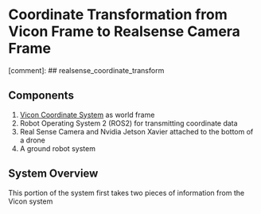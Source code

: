 
# Coordinate Transformation from Vicon Frame to Realsense Camera Frame
[comment]: ## realsense_coordinate_transform
## Components
1. [Vicon Coordinate System](https://www.vicon.com/) as world frame
2. Robot Operating System 2 (ROS2) for transmitting coordinate data
3. Real Sense Camera and Nvidia Jetson Xavier attached to the bottom of a drone
4. A ground robot system

## System Overview
This portion of the system first takes two pieces of information from the Vicon system
